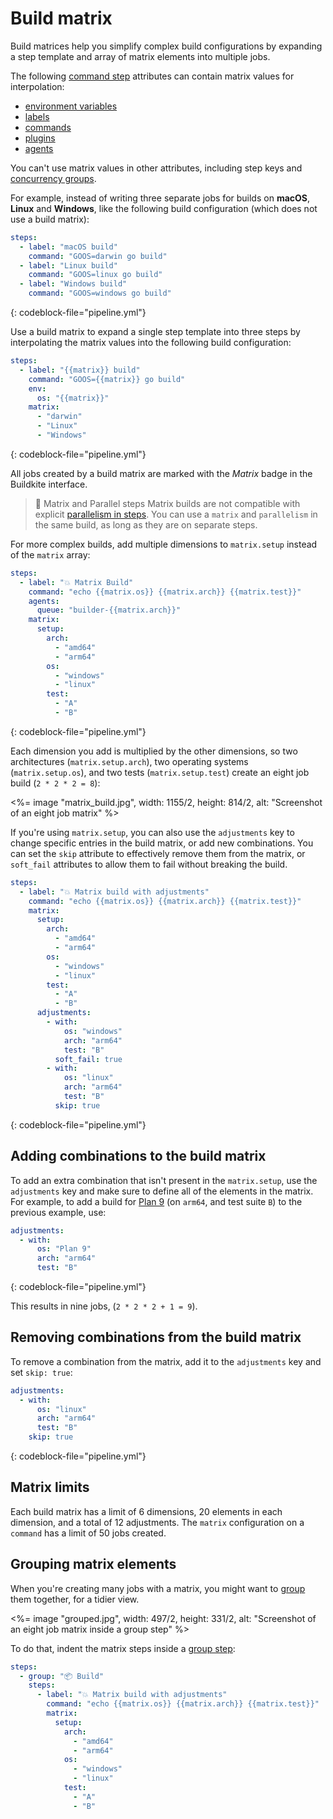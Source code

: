 # Build matrix

Build matrices help you simplify complex build configurations by expanding a step template and array of matrix elements into multiple jobs.

The following [command step](/docs/pipelines/command-step) attributes can contain matrix values for interpolation:

- [environment variables](/docs/pipelines/environment-variables)
- [labels](/docs/pipelines/command-step#label)
- [commands](/docs/pipelines/command-step#command-step-attributes)
- [plugins](/docs/pipelines/command-step#plugins)
- [agents](/docs/pipelines/command-step#agents)

You can't use matrix values in other attributes, including step keys and [concurrency groups](/docs/pipelines/controlling-concurrency#concurrency-groups).

For example, instead of writing three separate jobs for builds on **macOS**, **Linux** and **Windows**, like the following build configuration (which does not use a build matrix):

```yaml
steps:
  - label: "macOS build"
    command: "GOOS=darwin go build"
  - label: "Linux build"
    command: "GOOS=linux go build"
  - label: "Windows build"
    command: "GOOS=windows go build"
```

{: codeblock-file="pipeline.yml"}

Use a build matrix to expand a single step template into three steps by interpolating the matrix values into the following build configuration:

```yaml
steps:
  - label: "{{matrix}} build"
    command: "GOOS={{matrix}} go build"
    env:
      os: "{{matrix}}"
    matrix:
      - "darwin"
      - "Linux"
      - "Windows"
```

{: codeblock-file="pipeline.yml"}

All jobs created by a build matrix are marked with the _Matrix_ badge in the Buildkite interface.

> 📘 Matrix and Parallel steps
> Matrix builds are not compatible with explicit <a href="/docs/tutorials/parallel-builds#parallel-jobs">parallelism in steps</a>. You can use a <code>matrix</code> and <code>parallelism</code> in the same build, as long as they are on separate steps.

For more complex builds, add multiple dimensions to `matrix.setup` instead of the `matrix` array:

```yaml
steps:
  - label: "💥 Matrix Build"
    command: "echo {{matrix.os}} {{matrix.arch}} {{matrix.test}}"
    agents:
      queue: "builder-{{matrix.arch}}"
    matrix:
      setup:
        arch:
          - "amd64"
          - "arm64"
        os:
          - "windows"
          - "linux"
        test:
          - "A"
          - "B"
```

{: codeblock-file="pipeline.yml"}

Each dimension you add is multiplied by the other dimensions, so two architectures (`matrix.setup.arch`), two operating systems (`matrix.setup.os`), and two tests (`matrix.setup.test`) create an eight job build (`2 * 2 * 2 = 8`):

<%= image "matrix_build.jpg", width: 1155/2, height: 814/2, alt: "Screenshot of an eight job matrix" %>

If you're using `matrix.setup`, you can also use the `adjustments` key to change specific entries in the build matrix, or add new combinations. You can set the `skip` attribute to effectively remove them from the matrix, or `soft_fail` attributes to allow them to fail without breaking the build.

```yaml
steps:
  - label: "💥 Matrix build with adjustments"
    command: "echo {{matrix.os}} {{matrix.arch}} {{matrix.test}}"
    matrix:
      setup:
        arch:
          - "amd64"
          - "arm64"
        os:
          - "windows"
          - "linux"
        test:
          - "A"
          - "B"
      adjustments:
        - with:
            os: "windows"
            arch: "arm64"
            test: "B"
          soft_fail: true
        - with:
            os: "linux"
            arch: "arm64"
            test: "B"
          skip: true
```

{: codeblock-file="pipeline.yml"}

## Adding combinations to the build matrix

To add an extra combination that isn't present in the `matrix.setup`, use the `adjustments` key and make sure to define all of the elements in the matrix. For example, to add a build for [Plan 9](https://en.wikipedia.org/wiki/Plan_9_from_Bell_Labs) (on `arm64`, and test suite `B`) to the previous example, use:

```yaml
adjustments:
  - with:
      os: "Plan 9"
      arch: "arm64"
      test: "B"
```

{: codeblock-file="pipeline.yml"}

This results in nine jobs, (`2 * 2 * 2 + 1 = 9`).

## Removing combinations from the build matrix

To remove a combination from the matrix, add it to the `adjustments` key and set `skip: true`:

```yaml
adjustments:
  - with:
      os: "linux"
      arch: "arm64"
      test: "B"
    skip: true
```

{: codeblock-file="pipeline.yml"}

## Matrix limits

Each build matrix has a limit of 6 dimensions, 20 elements in each dimension, and a total of 12 adjustments. The `matrix` configuration on a `command` has a limit of 50 jobs created.

## Grouping matrix elements

When you're creating many jobs with a matrix, you might want to [group](/docs/pipelines/group-step) them together, for a tidier view.

<%= image "grouped.jpg", width: 497/2, height: 331/2, alt: "Screenshot of an eight job matrix inside a group step" %>

To do that, indent the matrix steps inside a [group step](/docs/pipelines/group-step):

```yaml
steps:
  - group: "📦 Build"
    steps:
      - label: "💥 Matrix build with adjustments"
        command: "echo {{matrix.os}} {{matrix.arch}} {{matrix.test}}"
        matrix:
          setup:
            arch:
              - "amd64"
              - "arm64"
            os:
              - "windows"
              - "linux"
            test:
              - "A"
              - "B"
```
